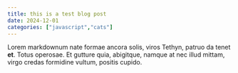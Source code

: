 ```yaml
---
title: this is a test blog post
date: 2024-12-01
categories: ["javascript","cats"]
---
```


Lorem markdownum nate formae ancora solis, viros Tethyn, patruo da tenet **et**.
Totus operosae. Et gutture quia, abigitque, namque at nec illud mittam, virgo
credas formidine vultum, positis cupido.